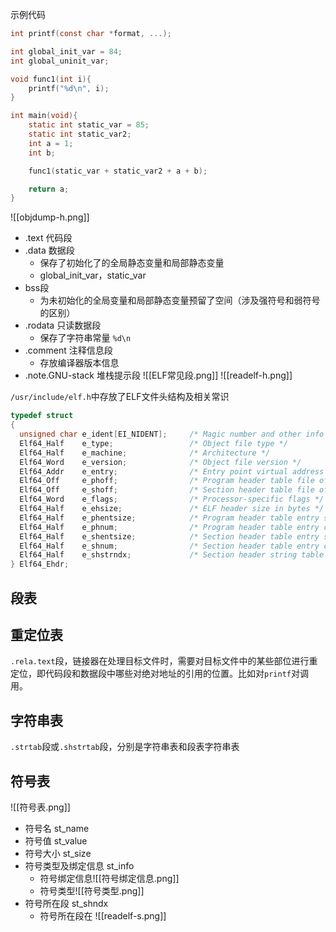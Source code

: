 示例代码
```c
int printf(const char *format, ...);

int global_init_var = 84;
int global_uninit_var;

void func1(int i){
    printf("%d\n", i);
}

int main(void){
    static int static_var = 85;
    static int static_var2;
    int a = 1;
    int b;

    func1(static_var + static_var2 + a + b);

    return a;
}
```


![[objdump-h.png]]
+ .text 代码段
+ .data 数据段
	+ 保存了初始化了的全局静态变量和局部静态变量
	+ global_init_var，static_var
+ bss段
	+ 为未初始化的全局变量和局部静态变量预留了空间（涉及强符号和弱符号的区别）
+ .rodata 只读数据段
	+ 保存了字符串常量 `%d\n`
+ .comment 注释信息段
	+ 存放编译器版本信息
+ .note.GNU-stack 堆栈提示段
![[ELF常见段.png]]
![[readelf-h.png]]

`/usr/include/elf.h`中存放了ELF文件头结构及相关常识
```c
typedef struct
{
  unsigned char e_ident[EI_NIDENT];     /* Magic number and other info */
  Elf64_Half    e_type;                 /* Object file type */
  Elf64_Half    e_machine;              /* Architecture */
  Elf64_Word    e_version;              /* Object file version */
  Elf64_Addr    e_entry;                /* Entry point virtual address */
  Elf64_Off     e_phoff;                /* Program header table file offset */
  Elf64_Off     e_shoff;                /* Section header table file offset */
  Elf64_Word    e_flags;                /* Processor-specific flags */
  Elf64_Half    e_ehsize;               /* ELF header size in bytes */
  Elf64_Half    e_phentsize;            /* Program header table entry size */
  Elf64_Half    e_phnum;                /* Program header table entry count */
  Elf64_Half    e_shentsize;            /* Section header table entry size */
  Elf64_Half    e_shnum;                /* Section header table entry count */
  Elf64_Half    e_shstrndx;             /* Section header string table index */
} Elf64_Ehdr;
```
## 段表

## 重定位表
`.rela.text`段，链接器在处理目标文件时，需要对目标文件中的某些部位进行重定位，即代码段和数据段中哪些对绝对地址的引用的位置。比如对`printf`对调用。

## 字符串表
`.strtab`段或`.shstrtab`段，分别是字符串表和段表字符串表

## 符号表
![[符号表.png]]
+ 符号名 st_name
+ 符号值 st_value
+ 符号大小 st_size
+ 符号类型及绑定信息 st_info
	+ 符号绑定信息![[符号绑定信息.png]]
	+ 符号类型![[符号类型.png]]
+ 符号所在段 st_shndx
	+ 符号所在段在
![[readelf-s.png]]